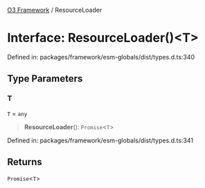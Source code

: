 [O3 Framework](../API.md) / ResourceLoader

# Interface: ResourceLoader()\<T\>

Defined in: packages/framework/esm-globals/dist/types.d.ts:340

## Type Parameters

### T

`T` = `any`

> **ResourceLoader**(): `Promise`\<`T`\>

Defined in: packages/framework/esm-globals/dist/types.d.ts:341

## Returns

`Promise`\<`T`\>
